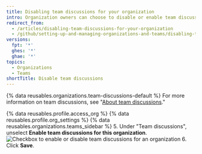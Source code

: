 ```yaml
---
title: Disabling team discussions for your organization
intro: Organization owners can choose to disable or enable team discussions across the organization.
redirect_from:
  - /articles/disabling-team-discussions-for-your-organization
  - /github/setting-up-and-managing-organizations-and-teams/disabling-team-discussions-for-your-organization
versions:
  fpt: '*'
  ghes: '*'
  ghae: '*'
topics:
  - Organizations
  - Teams
shortTitle: Disable team discussions
---
```


{% data reusables.organizations.team-discussions-default %} For more information on team discussions, see "[About team discussions](/organizations/collaborating-with-your-team/about-team-discussions)."

{% data reusables.profile.access_org %}
{% data reusables.profile.org_settings %}
{% data reusables.organizations.teams_sidebar %}
5. Under "Team discussions", unselect **Enable team discussions for this organization**.
  ![Checkbox to enable or disable team discussions for an organization](/assets/images/help/settings/enable-team-discussions-for-org-checkbox.png)
6. Click **Save**.

